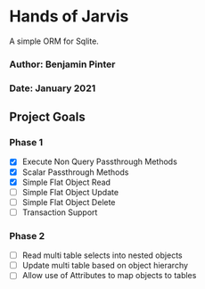 ﻿# Hands of Jarvis
A simple ORM for Sqlite.

### Author: Benjamin Pinter
### Date: January 2021

## Project Goals

### Phase 1
- [x] Execute Non Query Passthrough Methods
- [x] Scalar Passthrough Methods
- [x] Simple Flat Object Read
- [ ] Simple Flat Object Update
- [ ] Simple Flat Object Delete
- [ ] Transaction Support

### Phase 2
- [ ] Read multi table selects into nested objects
- [ ] Update multi table based on object hierarchy
- [ ] Allow use of Attributes to map objects to tables
